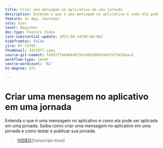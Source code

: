```yaml
---
title: Criar uma mensagem no aplicativo em uma jornada
description: Entenda o que é uma mensagem no aplicativo e como ela pode ser aplicada em uma jornada. Saiba como criar uma mensagem no aplicativo em uma jornada e como testar e publicar sua jornada.
feature: In App, Journeys
role: User
level: Beginner
doc-type: Feature Video
last-substantial-update: 2023-08-24T00:00:00Z
hidefromtoc: false
jira: KT-13705
thumbnail: 3423077.jpeg
source-git-commit: fd9d277be00449155c49b3809fe647d7342b6acd
workflow-type: tm+mt
source-wordcount: '82'
ht-degree: 97%

---
```



# Criar uma mensagem no aplicativo em uma jornada

Entenda o que é uma mensagem no aplicativo e como ela pode ser aplicada em uma jornada. Saiba como criar uma mensagem no aplicativo em uma jornada e como testar e publicar sua jornada.

>[!VIDEO](https://video.tv.adobe.com/v/3423077/?learn=on){transcript=true}
